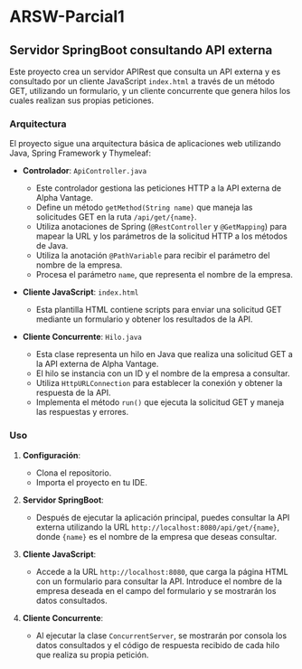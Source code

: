 # ARSW-Parcial1

## Servidor SpringBoot consultando API externa

Este proyecto crea un servidor APIRest que consulta un API externa y es consultado por un cliente JavaScript `index.html` a través de un método GET, utilizando un formulario, y un cliente concurrente que genera hilos los cuales realizan sus propias peticiones.

### Arquitectura

El proyecto sigue una arquitectura básica de aplicaciones web utilizando Java, Spring Framework y Thymeleaf:

- **Controlador**: `ApiController.java`
  - Este controlador gestiona las peticiones HTTP a la API externa de Alpha Vantage.
  - Define un método `getMethod(String name)` que maneja las solicitudes GET en la ruta `/api/get/{name}`.
  - Utiliza anotaciones de Spring (`@RestController` y `@GetMapping`) para mapear la URL y los parámetros de la solicitud HTTP a los métodos de Java.
  - Utiliza la anotación `@PathVariable` para recibir el parámetro del nombre de la empresa.
  - Procesa el parámetro `name`, que representa el nombre de la empresa.

- **Cliente JavaScript**: `index.html`
  - Esta plantilla HTML contiene scripts para enviar una solicitud GET mediante un formulario y obtener los resultados de la API.

- **Cliente Concurrente**: `Hilo.java`
  - Esta clase representa un hilo en Java que realiza una solicitud GET a la API externa de Alpha Vantage.
  - El hilo se instancia con un ID y el nombre de la empresa a consultar.
  - Utiliza `HttpURLConnection` para establecer la conexión y obtener la respuesta de la API.
  - Implementa el método `run()` que ejecuta la solicitud GET y maneja las respuestas y errores.

### Uso

1. **Configuración**:
   - Clona el repositorio.
   - Importa el proyecto en tu IDE.

2. **Servidor SpringBoot**:
   - Después de ejecutar la aplicación principal, puedes consultar la API externa utilizando la URL `http://localhost:8080/api/get/{name}`, donde `{name}` es el nombre de la empresa que deseas consultar.

3. **Cliente JavaScript**:
   - Accede a la URL `http://localhost:8080`, que carga la página HTML con un formulario para consultar la API. Introduce el nombre de la empresa deseada en el campo del formulario y se mostrarán los datos consultados.

4. **Cliente Concurrente**:
   - Al ejecutar la clase `ConcurrentServer`, se mostrarán por consola los datos consultados y el código de respuesta recibido de cada hilo que realiza su propia petición.


